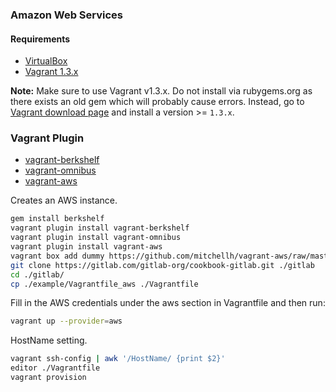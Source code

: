 ### Amazon Web Services

#### Requirements
* [VirtualBox](https://www.virtualbox.org)
* [Vagrant 1.3.x](http://vagrantup.com)

**Note:** Make sure to use Vagrant v1.3.x. Do not install via rubygems.org as there exists an old gem
which will probably cause errors. Instead, go to [Vagrant download page](http://downloads.vagrantup.com/) and install a version >= `1.3.x`.

### Vagrant Plugin

* [vagrant-berkshelf](https://github.com/RiotGames/vagrant-berkshelf)
* [vagrant-omnibus](https://github.com/schisamo/vagrant-omnibus)
* [vagrant-aws](https://github.com/mitchellh/vagrant-aws)

Creates an AWS instance.

```bash
gem install berkshelf
vagrant plugin install vagrant-berkshelf
vagrant plugin install vagrant-omnibus
vagrant plugin install vagrant-aws
vagrant box add dummy https://github.com/mitchellh/vagrant-aws/raw/master/dummy.box
git clone https://gitlab.com/gitlab-org/cookbook-gitlab.git ./gitlab
cd ./gitlab/
cp ./example/Vagrantfile_aws ./Vagrantfile
```
Fill in the AWS credentials under the aws section in Vagrantfile and then run:

```bash
vagrant up --provider=aws
```

HostName setting.

```bash
vagrant ssh-config | awk '/HostName/ {print $2}'
editor ./Vagrantfile
vagrant provision
```
